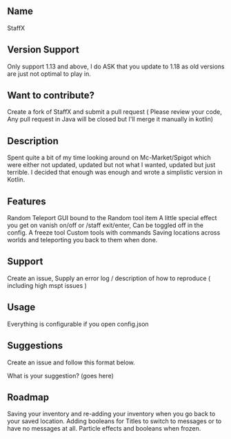 ## Name
StaffX

## Version Support
Only support 1.13 and above, I do ASK that you update to 1.18 as old versions are just not optimal to play in.

## Want to contribute?
Create a fork of StaffX and submit a pull request ( Please review your code, Any pull request in Java will be closed but I'll merge it manually in kotlin)

## Description
Spent quite a bit of my time looking around on Mc-Market/Spigot which were either not updated, updated but not what I wanted, updated but just terrible. I decided that enough was enough and wrote a simplistic version in Kotlin. 

## Features
  Random Teleport GUI bound to the Random tool item
  A little special effect you get on vanish on/off or /staff exit/enter, Can be toggled off in the config.
  A freeze tool
  Custom tools with commands
  Saving locations across worlds and teleporting you back to them when done.

## Support
Create an issue, Supply an error log / description of how to reproduce ( including high mspt issues )

## Usage
Everything is configurable if you open config.json

## Suggestions
Create an issue and follow this format below.

What is your suggestion? (goes here)

## Roadmap
Saving your inventory and re-adding your inventory when you go back to your saved location.
Adding booleans for Titles to switch to messages or to have no messages at all.
Particle effects and booleans when frozen.
